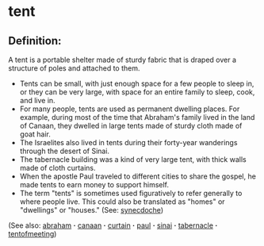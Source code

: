 # tent #

## Definition: ##

A tent is a portable shelter made of sturdy fabric that is draped over a structure of poles and attached to them.

* Tents can be small, with just enough space for a few people to sleep in, or they can be very large, with space for an entire family to sleep, cook, and live in.
* For many people, tents are used as permanent dwelling places. For example, during most of the time that Abraham's family lived in the land of Canaan, they dwelled in large tents made of sturdy cloth made of goat hair.
* The Israelites also lived in tents during their forty-year wanderings through the desert of Sinai.
* The tabernacle building was a kind of very large tent, with thick walls made of cloth curtains.
* When the apostle Paul traveled to different cities to share the gospel, he made tents to earn money to support himself.
* The term "tents" is sometimes used figuratively to refer generally to where people live. This could also be translated as "homes" or "dwellings" or "houses." (See: [synecdoche](https://git.door43.org/Door43/en-ta-translate-vol2/src/master/content/figs_synecdoche.md))

(See also: [abraham](../other/abraham.md) **·** [canaan](../other/canaan.md) **·** [curtain](../other/curtain.md) **·** [paul](../other/paul.md) **·** [sinai](../other/sinai.md) **·** [tabernacle](../kt/tabernacle.md) **·** [tentofmeeting](../other/tentofmeeting.md))

